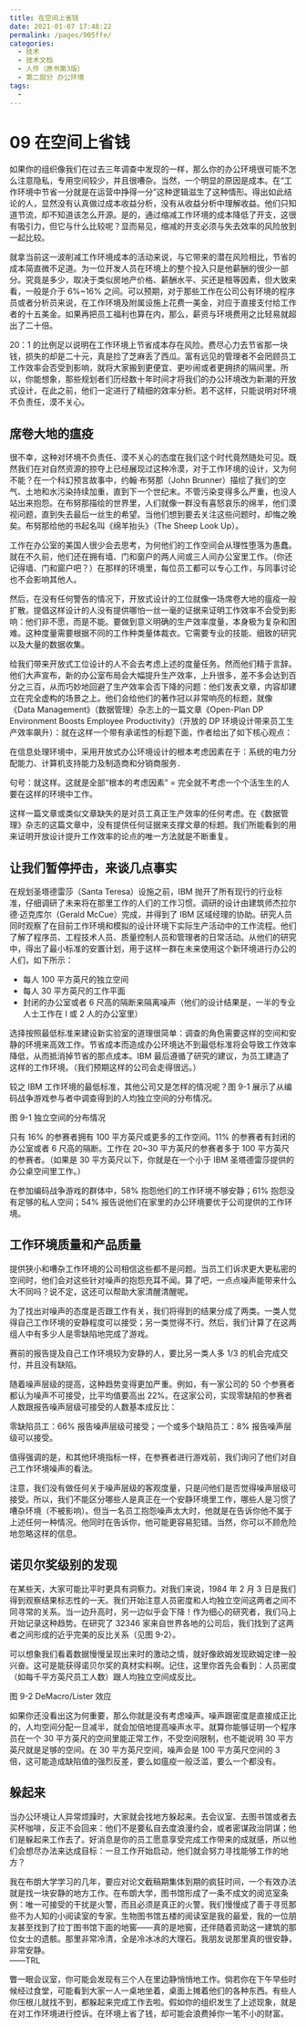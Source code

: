 ```yaml
---
title: 在空间上省钱
date: 2021-01-07 17:48:22
permalink: /pages/905ffe/
categories:
  - 技术
  - 技术文档
  - 人件（原书第3版）
  - 第二部分 办公环境
tags:
  - 
---
```

# 09 在空间上省钱

如果你的组织像我们在过去三年调查中发现的一样，那么你的办公环境很可能不怎么注意隐私，专用空间较少，并且很嘈杂。当然，一个明显的原因是成本。在“工作环境中节省一分就是在运营中挣得一分”这种逻辑滋生了这种情形。得出如此结论的人，显然没有认真做过成本收益分析，没有从收益分析中理解收益。他们只知道节流，却不知道该怎么开源。是的，通过缩减工作环境的成本降低了开支，这很有吸引力，但它与什么比较呢？显而易见，缩减的开支必须与失去效率的风险放到一起比较。

就拿当前这一波削减工作环境成本的活动来说，与它带来的潜在风险相比，节省的成本简直微不足道。为一位开发人员在环境上的整个投入只是他薪酬的很少一部分。究竟是多少，取决于类似房地产价格、薪酬水平、买还是租等因素，但大致来看，一般是介于 6%~16% 之间。可以预期，对于那些工作在公司公有环境的程序员或者分析员来说，在工作环境及附属设施上花费一美金，对应于直接支付给工作者的十五美金。如果再把员工福利也算在内，那么，薪资与环境费用之比轻易就超出了二十倍。

20：1 的比例足以说明在工作环境上节省成本存在风险。费尽心力去节省那一块钱，损失的却是二十元，真是捡了芝麻丢了西瓜。富有远见的管理者不会罔顾员工工作效率会否受到影响，就将大家搬到更便宜、更吵闹或者更拥挤的隔间里。所以，你能想象，那些规划者们历经数十年时间才将我们的办公环境改为新潮的开放式设计，在此之前，他们一定进行了精细的效率分析。若不这样，只能说明对环境不负责任，漠不关心。

## 席卷大地的瘟疫

很不幸，这种对环境不负责任、漠不关心的态度在我们这个时代竟然随处可见。既然我们在对自然资源的掠夺上已经展现过这种冷漠，对于工作环境的设计，又为何不能？在一个科幻预言故事中，约翰·布努那（John Brunner）描绘了我们的空气、土地和水污染持续加重，直到下一个世纪末。不管污染变得多么严重，也没人站出来抱怨。在布努那描绘的世界里，人们就像一群没有喜怒哀乐的绵羊，他们漠视问题，直到失去最后一丝生的希望。当他们想到要去关注这些问题时，却悔之晚矣。布努那给他的书起名叫《绵羊抬头》（The Sheep Look Up）。

工作在办公室的美国人很少会去思考，为何他们的工作空间会从理性堕落为愚蠢。就在不久前，他们还在拥有墙、门和窗户的两人间或三人间办公室里工作。（你还记得墙、门和窗户吧？）在那样的环境里，每位员工都可以专心工作，与同事讨论也不会影响其他人。

然后，在没有任何警告的情况下，开放式设计的工位就像一场席卷大地的瘟疫一般扩散。提倡这样设计的人没有提供哪怕一丝一毫的证据来证明工作效率不会受到影响：他们非不愿，而是不能。要做到意义明确的生产效率度量，本身极为复杂和困难。这种度量需要根据不同的工作种类量体裁衣。它需要专业的技能、细致的研究以及大量的数据收集。

给我们带来开放式工位设计的人不会去考虑上述的度量任务。然而他们精于言辞。他们大声宣布，新的办公室布局会大幅提升生产效率，上升很多，差不多会达到百分之三百，从而巧妙地回避了生产效率会否下降的问题：他们发表文章，内容却建立在完全虚构的场景之上。他们会给他们的著作冠以非常响亮的标题，就像《Data Management》（数据管理）杂志上的一篇文章《Open-Plan DP Environment Boosts Employee Productivity》（开放的 DP 环境设计带来员工生产效率飙升）：就在这样一个带有承诺性的标题下面，作者给出了如下核心观点：

在信息处理环境中，采用开放式办公环境设计的根本考虑因素在于：系统的电力分配能力、计算机支持能力及制造商和分销商服务．

句号：就这样。这就是全部“根本的考虑因素” = 完全就不考虑一个个活生生的人要在这样的环境中工作。

这样一篇文章或类似文章缺失的是对员工真正生产效率的任何考虑。在《数据管理》杂志的这篇文章中，没有提供任何证据来支撑文章的标题。我们所能看到的用来证明开放设计提升工作效率的论点的唯一方法就是不断重复。

## 让我们暂停抨击，来谈几点事实

在规划圣塔德雷莎（Santa Teresa）设施之前，IBM 抛开了所有现行的行业标准，仔细调研了未来将在那里工作的人们的工作习惯。调研的设计由建筑师杰拉尔德·迈克库尔（Gerald McCue）完成，并得到了 IBM 区域经理的协助。研究人员同时观察了在目前工作环境和模拟的设计环境下实际生产活动中的工作流程。他们了解了程序员、工程技术人员、质量控制人员和管理者的日常活动。从他们的研究中，得出了最小标准的安置计划，用于这样一群在未来使用这个新环境进行办公的人们，如下所示：

- 每人 100 平方英尺的独立空间
- 每人 30 平方英尺的工作平面
- 封闭的办公室或者 6 尺高的隔断来隔离噪声（他们的设计结果是，一半的专业人士工作在 l 或 2 人的办公室里）

选择按照最低标准来建设新实验室的道理很简单：调查的角色需要这样的空间和安静的环境来高效工作。节省成本而造成办公环境达不到最低标准将会导致工作效率降低，从而抵消掉节省的那点成本。IBM 最后遵循了研究的建议，为员工建造了这样的工作环境。（我们预期这样的公司会走得很远。）

较之 IBM 工作环境的最低标准，其他公司又是怎样的情况呢？图 9-1 展示了从编码战争游戏参与者中调查得到的人均独立空间的分布情况。

图 9-1 独立空间的分布情况

只有 16% 的参赛者拥有 100 平方英尺或更多的工作空间。11% 的参赛者有封闭的办公室或者 6 尺高的隔断。工作在 20~30 平方英尺的参赛者多于 100 平方英尺的参赛者。（如果是 30 平方英尺以下，你就是在一个小于 IBM 圣塔德雷莎提供的办公桌空间里工作。）

在参加编码战争游戏的群体中，58% 抱怨他们的工作环境不够安静；61% 抱怨没有足够的私人空间；54% 报告说他们在家里的办公环境要优于公司提供的工作环境。

## 工作环境质量和产品质量

提供狭小和嘈杂工作环境的公司相信这些都不是问题。当员工们诉求更大更私密的空间时，他们会对这些针对噪声的抱怨充耳不闻。算了吧，一点点噪声能带来什么大不同吗？说不定，这还可以帮助大家清醒清醒呢。

为了找出对噪声的态度是否跟工作有关，我们将得到的结果分成了两类。一类人觉得自己工作环境的安静程度可以接受；另一类觉得不行。然后，我们计算了在这两组人中有多少人是零缺陷地完成了游戏。

赛前的报告提及自己工作环境较为安静的人，要比另一类人多 1/3 的机会完成交付，并且没有缺陷。

随着噪声层级的提高，这种趋势变得更加严重。例如，有一家公司的 50 个参赛者都认为噪声不可接受，比平均值要高出 22%。在这家公司，实现零缺陷的参赛者人数跟报告噪声层级可接受的人数基本成反比：

零缺陷员工：66% 报告噪声层级可接受；一个或多个缺陷员工：8% 报告噪声层级可以接受。

值得强调的是，和其他环境指标一样，在参赛者进行游戏前，我们询问了他们对自己工作环境噪声的看法。

注意，我们没有做任何关于噪声层级的客观度量，只是问他们是否觉得噪声层级可接受。所以，我们不能区分哪些人是真正在一个安静环境里工作，哪些人是习惯了嘈杂环境（不被影响）。但当一名员工抱怨噪声太大时，他就是在告诉你他不属于上述任何一种情况。他同时在告诉你，他可能更容易犯错。当然，你可以不顾危险地忽略这样的信息。

## 诺贝尔奖级别的发现

在某些天，大家可能比平时更具有洞察力。对我们来说，1984 年 2 月 3 日是我们得到观察结果标志性的一天。我们开始注意人员密度和人均独立空间这两者之间不同寻常的关系。当一边升高时，另一边似乎会下降！作为细心的研究者，我们马上开始记录这种趋势。在研究了 32346 家来自世界各地的公司后，我们找到了这两者之间形成的近乎完美的反比关系（见图 9-2）。

可以想象我们看着数据慢慢呈现出来时的激动之情，就好像欧姆发现欧姆定律一般兴奋。这可是能获得诺贝尔奖的真材实料啊。记住，这里你首先会看到：人员密度（如每千平方英尺员工人数）跟人均独立空间成反比。

图 9-2 DeMacro/Lister 效应

如果你还没看出这为何重要，那么你就是没有考虑噪声。噪声跟密度是直接成正比的，人均空间分配一旦减半，就会加倍地提高噪声水平。就算你能够证明一个程序员在一个 30 平方英尺的空间里能正常工作，不受空间限制，也不能说明 30 平方英尺就是足够的空间。在 30 平方英尺空间，噪声会是 100 平方英尺空间的 3 倍，这可能造成缺陷值的强烈反差，要么如瘟疫一般泛滥，要么一个都没有。

## 躲起来

当办公环境让人异常烦躁时，大家就会找地方躲起来。去会议室、去图书馆或者去买杯咖啡，反正不会回来：他们不是要私自去度浪漫约会，或者密谋政治阴谋；他们是躲起来工作去了。好消息是你的员工愿意享受完成工作带来的成就感，所以他们会想尽办法来达成目标：一旦工作开始启动，他们就会努力寻找能够工作的地方？

我在布朗大学学习的几年，要应对论文截稿期集体到期的疯狂时间，一个有效办法就是找一块安静的地方工作。在布朗大学，图书馆形成了一条不成文的阅览室条例：唯一可接受的干扰是火警，而且必须是真正的火警。我们慢慢成了善于寻觅那些不为人知的小阅读室的专家。生物图书馆五楼的阅读室是我的最爱，我的一位朋友甚至找到了拉丁图书馆下面的地窖——真的是地窖，还伴随着资助这一建筑的那位女士的遗骸。那里非常冷清，全是冷冰冰的大理石。我朋友说那里真的很安静，非常安静。  
——TRL

瞥一眼会议室，你可能会发现有三个人在里边静悄悄地工作。倘若你在下午早些时候经过食堂，可能看到大家一人一桌地坐着，桌面上摊着他们的各种东西。有些人你压根儿就找不到，都躲起来完成工作去啦。假如你的组织发生了上述现象，就是在对工作环境进行控诉。在环境上省了钱，却可能会浪费掉你一笔不小的财富。
